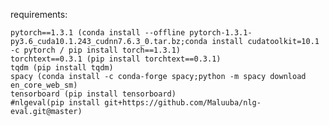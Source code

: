 requirements:

    pytorch==1.3.1 (conda install --offline pytorch-1.3.1-py3.6_cuda10.1.243_cudnn7.6.3_0.tar.bz;conda install cudatoolkit=10.1 -c pytorch / pip install torch==1.3.1)
    torchtext==0.3.1 (pip install torchtext==0.3.1)
    tqdm (pip install tqdm)
    spacy (conda install -c conda-forge spacy;python -m spacy download en_core_web_sm)
    tensorboard (pip install tensorboard)
    #nlgeval(pip install git+https://github.com/Maluuba/nlg-eval.git@master)

